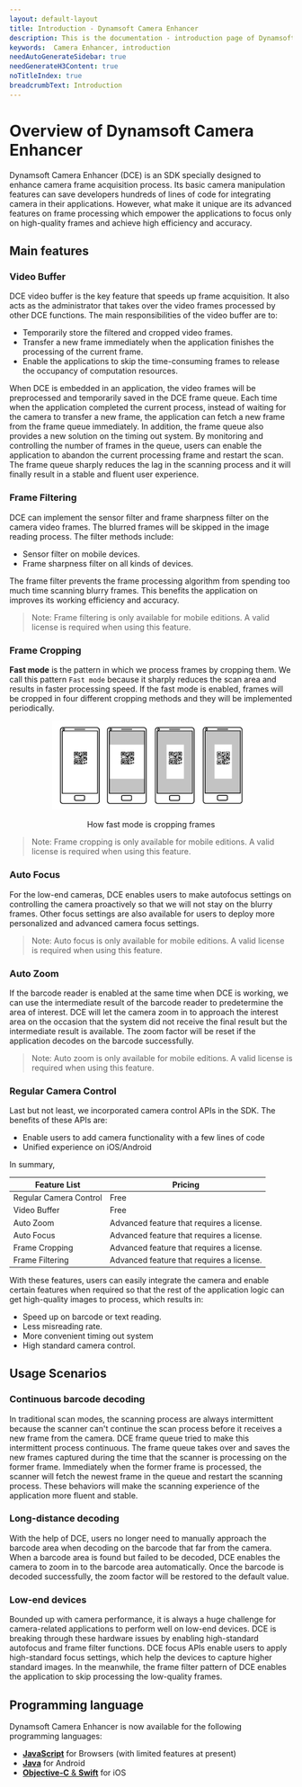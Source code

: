```yaml
---
layout: default-layout
title: Introduction - Dynamsoft Camera Enhancer
description: This is the documentation - introduction page of Dynamsoft Camera Enhancer.
keywords:  Camera Enhancer, introduction
needAutoGenerateSidebar: true
needGenerateH3Content: true
noTitleIndex: true
breadcrumbText: Introduction
---
```


# Overview of Dynamsoft Camera Enhancer

Dynamsoft Camera Enhancer (DCE) is an SDK specially designed to enhance camera frame acquisition process. Its basic camera manipulation features can save developers hundreds of lines of code for integrating camera in their applications. However, what make it unique are its advanced features on frame processing which empower the applications to focus only on high-quality frames and achieve high efficiency and accuracy.

## Main features


### Video Buffer

DCE video buffer is the key feature that speeds up frame acquisition. It also acts as the administrator that takes over the video frames processed by other DCE functions. The main responsibilities of the video buffer are to:

- Temporarily store the filtered and cropped video frames.
- Transfer a new frame immediately when the application finishes the processing of the current frame.
- Enable the applications to skip the time-consuming frames to release the occupancy of computation resources.

When DCE is embedded in an application, the video frames will be preprocessed and temporarily saved in the DCE frame queue. Each time when the application completed the current process, instead of waiting for the camera to transfer a new frame, the application can fetch a new frame from the frame queue immediately. In addition, the frame queue also provides a new solution on the timing out system. By monitoring and controlling the number of frames in the queue, users can enable the application to abandon the current processing frame and restart the scan. The frame queue sharply reduces the lag in the scanning process and it will finally result in a stable and fluent user experience.

### Frame Filtering

DCE can implement the sensor filter and frame sharpness filter on the camera video frames. The blurred frames will be skipped in the image reading process. The filter methods include:

- Sensor filter on mobile devices.
- Frame sharpness filter on all kinds of devices.

The frame filter prevents the frame processing algorithm from spending too much time scanning blurry frames. This benefits the application on improves its working efficiency and accuracy.

> Note:
> Frame filtering is only available for mobile editions. A valid license is required when using this feature.

### Frame Cropping

**Fast mode** is the pattern in which we process frames by cropping them. We call this pattern `Fast mode` because it sharply reduces the scan area and results in faster processing speed. If the fast mode is enabled, frames will be cropped in four different cropping methods and they will be implemented periodically.

<div align="center">
    <p><img src="overview/assets/Fast-mode.png" width="70%" alt="Fast-mode"></p>
    <p>How fast mode is cropping frames</p>
</div>

> Note:
> Frame cropping is only available for mobile editions. A valid license is required when using this feature.

### Auto Focus

For the low-end cameras, DCE enables users to make autofocus settings on controlling the camera proactively so that we will not stay on the blurry frames. Other focus settings are also available for users to deploy more personalized and advanced camera focus settings.

> Note:
> Auto focus is only available for mobile editions. A valid license is required when using this feature.

### Auto Zoom

If the barcode reader is enabled at the same time when DCE is working, we can use the intermediate result of the barcode reader to predetermine the area of interest. DCE will let the camera zoom in to approach the interest area on the occasion that the system did not receive the final result but the intermediate result is available. The zoom factor will be reset if the application decodes on the barcode successfully.

> Note:
> Auto zoom is only available for mobile editions. A valid license is required when using this feature.

### Regular Camera Control

Last but not least, we incorporated camera control APIs in the SDK. The benefits of these APIs are:

- Enable users to add camera functionality with a few lines of code
- Unified experience on iOS/Android

In summary,

| Feature List           | Pricing                                           |
|------------------------|---------------------------------------------------|
| Regular Camera Control | Free                                              |
| Video Buffer           | Free                                              |
| Auto Zoom              | Advanced feature that requires a license.         |
| Auto Focus             | Advanced feature that requires a license.         |
| Frame Cropping         | Advanced feature that requires a license.         |
| Frame Filtering        | Advanced feature that requires a license.         |


With these features, users can easily integrate the camera and enable certain features when required so that the rest of the application logic can get high-quality images to process, which results in:

- Speed up on barcode or text reading.
- Less misreading rate.
- More convenient timing out system
- High standard camera control.

## Usage Scenarios

### Continuous barcode decoding

In traditional scan modes, the scanning process are always intermittent because the scanner can't continue the scan process before it receives a new frame from the camera. DCE frame queue tried to make this intermittent process continuous. The frame queue takes over and saves the new frames captured during the time that the scanner is processing on the former frame. Immediately when the former frame is processed, the scanner will fetch the newest frame in the queue and restart the scanning process. These behaviors will make the scanning experience of the application more fluent and stable.

### Long-distance decoding

With the help of DCE, users no longer need to manually approach the barcode area when decoding on the barcode that far from the camera. When a barcode area is found but failed to be decoded, DCE enables the camera to zoom in to the barcode area automatically. Once the barcode is decoded successfully, the zoom factor will be restored to the default value.

### Low-end devices

Bounded up with camera performance, it is always a huge challenge for camera-related applications to perform well on low-end devices. DCE is breaking through these hardware issues by enabling high-standard autofocus and frame filter functions. DCE focus APIs enable users to apply high-standard focus settings, which help the devices to capture higher standard images. In the meanwhile, the frame filter pattern of DCE enables the application to skip processing the low-quality frames.

## Programming language

Dynamsoft Camera Enhancer is now available for the following programming languages:

- [**JavaScript**]({{site.js}}) for Browsers (with limited features at present)
- [**Java**]({{site.android}}) for Android
- [**Objective-C** & **Swift**]({{site.ios}}) for iOS
